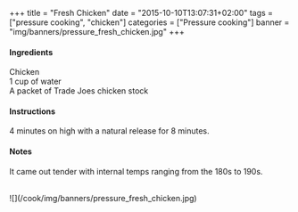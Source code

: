+++
title = "Fresh Chicken"
date = "2015-10-10T13:07:31+02:00"
tags = ["pressure cooking", "chicken"]
categories = ["Pressure cooking"]
banner = "img/banners/pressure_fresh_chicken.jpg"
+++

#### Ingredients
Chicken  
1 cup of water  
A packet of Trade Joes chicken stock  

#### Instructions
4 minutes on high with a natural release for 8 minutes.  

#### Notes
It came out tender with internal temps ranging from the 180s to 190s.    

<br>
![](/cook/img/banners/pressure_fresh_chicken.jpg)
